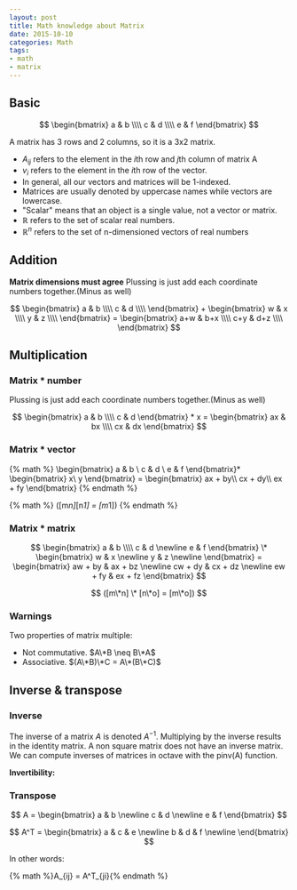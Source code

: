 ```yaml
---
layout: post
title: Math knowledge about Matrix
date: 2015-10-10
categories: Math
tags:
- math
- matrix
---
```

## Basic

$$
\begin{bmatrix}
a & b \\\\
c & d \\\\
e & f
\end{bmatrix}
$$

A matrix has 3 rows and 2 columns, so it is a 3x2 matrix.

- $A_{ij}$ refers to the element in the $i$th row and $j$th column of matrix A
- $v_i$ refers to the element in the $i$th row of the vector.
- In general, all our vectors and matrices will be 1-indexed.
- Matrices are usually denoted by uppercase names while vectors are lowercase.
- "Scalar" means that an object is a single value, not a vector or matrix.
- $\mathbb{R}$ refers to the set of scalar real numbers.
- $\mathbb{R}^n$ refers to the set of n-dimensioned vectors of real numbers

## Addition
**Matrix dimensions must agree**
Plussing is just add each coordinate numbers together.(Minus as well)

$$
\begin{bmatrix}
a & b \\\\
c & d \\\\
\end{bmatrix} +
\begin{bmatrix}
  w & x \\\\
  y & z \\\\
\end{bmatrix} =
\begin{bmatrix}
  a+w & b+x \\\\
  c+y & d+z \\\\
\end{bmatrix}
$$

## Multiplication

### Matrix * number
Plussing is just add each coordinate numbers together.(Minus as well)



$$
\begin{bmatrix}
a & b \\\\
c & d
\end{bmatrix} * x =
\begin{bmatrix}
ax & bx \\\\
cx & dx
\end{bmatrix}
$$



### Matrix * vector

{% math %}
\begin{bmatrix}
a & b \\
c & d \\
e & f
\end{bmatrix}*
\begin{bmatrix}
x\\
y
\end{bmatrix} =
\begin{bmatrix}
ax + by\\\\
cx + dy\\\\
ex + fy
\end{bmatrix}
{% endmath %}

{% math %}
([m*n]*[n*1] = [m*1])
{% endmath %}

### Matrix * matrix

$$
\begin{bmatrix}
  a & b \\\\ 
  c & d \newline 
  e & f
 \end{bmatrix} \*
\begin{bmatrix}
  w & x \newline 
  y & z \newline 
 \end{bmatrix} =
\begin{bmatrix}
  aw + by & ax + bz \newline 
  cw + dy & cx + dz \newline 
  ew + fy & ex + fz
 \end{bmatrix}
 $$

 $$
([m\*n] \* [n\*o] = [m\*o])
$$

### **Warnings**
Two properties of matrix multiple:

- Not commutative. $A\*B \neq B\*A$
- Associative. $(A\*B)\*C = A\*(B\*C)$

## Inverse & transpose


### Inverse
The inverse of a matrix $A$ is denoted $A^{-1}$. Multiplying by the inverse results in the identity matrix.
A non square matrix does not have an inverse matrix. We can compute inverses of matrices in octave with the pinv(A) function.

**Invertibility:** 


### Transpose

$$
A = 
 \begin{bmatrix}
  a & b \newline 
  c & d \newline 
  e & f
 \end{bmatrix} 
$$

$$
A^T = 
 \begin{bmatrix}
  a & c & e \newline 
  b & d & f \newline 
 \end{bmatrix}
$$

In other words:

{% math %}A_{ij} = A^T_{ji}{% endmath %}